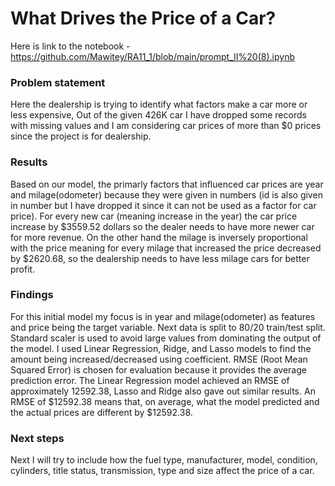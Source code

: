 # What Drives the Price of a Car?
Here is link to the notebook  - https://github.com/Mawitey/RA11_1/blob/main/prompt_II%20(8).ipynb

###  Problem statement
Here the dealership is trying to identify what factors make a car more or less expensive, Out of the given 426K car I have dropped some records with missing values and I am considering car prices of more than $0 prices since the project is for dealership. 

### Results
Based on our model, the primarly factors that influenced car prices are year and milage(odometer) because they were given in numbers (id is also given in number but I have dropped it since it can not be used as a factor for car price). For every new car (meaning increase in the year) the car price increase by $3559.52 dollars so the dealer needs to have more newer car for more revenue. On the other hand the milage is inversely proportional with the price meaning for every milage that increased the price decreased by $2620.68, so the dealership needs to have less milage cars for better profit.

### Findings
For this initial model my focus is in year and milage(odometer) as features and price being the target variable. Next data is split to 80/20 train/test split. Standard scaler is used to avoid large values from dominating the output of the model. I used Linear Regression, Ridge, and Lasso models to find the amount being increased/decreased using coefficient. RMSE (Root Mean Squared Error) is chosen for evaluation because it provides the average prediction error. The Linear Regression model achieved an RMSE of approximately 12592.38, Lasso and Ridge also gave out similar results. An RMSE of $12592.38 means that, on average, what the model predicted and the actual prices are different by $12592.38.

### Next steps
Next I will try to include how the fuel type, manufacturer, model, condition, cylinders, title status, transmission, type and size affect the price of a car.

